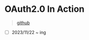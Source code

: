 # OAuth2.0 In Action

> [github](https://github.com/oauthinaction/oauth-in-action-code)

- [ ] 2023/11/22 ~ ing

